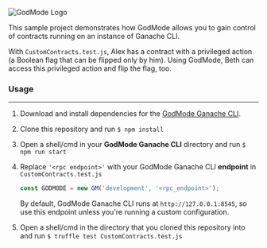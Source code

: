 ![GodMode Logo](https://godmode-assets-temporary.s3.eu-west-3.amazonaws.com/godmode_logo.jpg)

This sample project demonstrates how GodMode allows you to gain control of contracts running on an instance of Ganache CLI.

With `CustomContracts.test.js`, Alex has a contract with a privileged action (a Boolean flag that can be flipped only by him). Using GodMode, Beth can access this privileged action and flip the flag, too.

### Usage

---

1. Download and install dependencies for the [GodMode Ganache CLI](https://github.com/xGodMode/godmode-ganache-cli).

2. Clone this repository and run `$ npm install`

3. Open a shell/cmd in your **GodMode Ganache CLI** directory and run `$ npm run start`

4. Replace `'<rpc endpoint>'` with your GodMode Ganache CLI **endpoint** in `CustomContracts.test.js`

   ```javascript
   const GODMODE = new GM('development', '<rpc_endpoint>');
   ```

   By default, GodMode Ganache CLI runs at `http://127.0.0.1:8545`, so use this endpoint unless you're running a custom configuration.

5. Open a shell/cmd in the directory that you cloned this repository into and run
   `$ truffle test CustomContracts.test.js`
